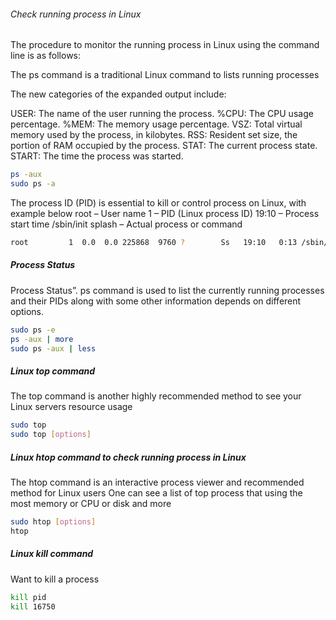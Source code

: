 

###### Check running process in Linux

The procedure to monitor the running process in Linux using the command line is as follows:

The ps command is a traditional Linux command to lists running processes

The new categories of the expanded output include:

USER: The name of the user running the process.
%CPU: The CPU usage percentage.
%MEM: The memory usage percentage.
VSZ: Total virtual memory used by the process, in kilobytes.
RSS: Resident set size, the portion of RAM occupied by the process.
STAT: The current process state.
START: The time the process was started.

``````sh
ps -aux
sudo ps -a

``````
The process ID (PID) is essential to kill or control process on Linux, with example below
root – User name
1 – PID (Linux process ID)
19:10 – Process start time
/sbin/init splash – Actual process or command
``````sh
root         1  0.0  0.0 225868  9760 ?        Ss   19:10   0:13 /sbin/init splash
``````
##### Process Status
Process Status”. ps command is used to list the currently running processes and their PIDs along with some other information depends on different options.
``````sh
sudo ps -e
ps -aux | more
sudo ps -aux | less
``````
##### Linux top command
The top command is another highly recommended method to see your Linux servers resource usage

``````sh
sudo top
sudo top [options]

``````
##### Linux htop command to check running process in Linux
The htop command is an interactive process viewer and recommended method for Linux users
One can see a list of top process that using the most memory or CPU or disk and more
``````sh
sudo htop [options]
htop
``````
##### Linux kill command
Want to kill a process
``````sh
kill pid
kill 16750
``````
``````sh

``````
``````sh

``````